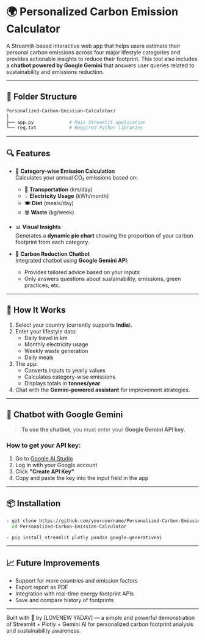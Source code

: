 # 🌍 Personalized Carbon Emission Calculator

A Streamlit-based interactive web app that helps users estimate their personal carbon emissions across four major lifestyle categories and provides actionable insights to reduce their footprint. This tool also includes a **chatbot powered by Google Gemini** that answers user queries related to sustainability and emissions reduction.

---
## 📁 Folder Structure

```bash
Personalized-Carbon-Emission-Calculator/
│
├── app.py             # Main Streamlit application
└── req.txt            # Required Python libraries
```
---

## 🔍 Features

- 🔢 **Category-wise Emission Calculation**  
  Calculates your annual CO₂ emissions based on:
  - 🚗 **Transportation** (km/day)
  - 💡 **Electricity Usage** (kWh/month)
  - 🍽️ **Diet** (meals/day)
  - 🗑️ **Waste** (kg/week)

- 📊 **Visual Insights**  
  Generates a **dynamic pie chart** showing the proportion of your carbon footprint from each category.

- 🤖 **Carbon Reduction Chatbot**  
  Integrated chatbot using **Google Gemini API**:
  - Provides tailored advice based on your inputs
  - Only answers questions about sustainability, emissions, green practices, etc.

---

## 🚀 How It Works

1. Select your country (currently supports **India**).
2. Enter your lifestyle data:
   - Daily travel in km
   - Monthly electricity usage
   - Weekly waste generation
   - Daily meals
3. The app:
   - Converts inputs to yearly values
   - Calculates category-wise emissions
   - Displays totals in **tonnes/year**
4. Chat with the **Gemini-powered assistant** for improvement strategies.

---

## 💬 Chatbot with Google Gemini

> **To use the chatbot**, you must enter your **Google Gemini API key**.

### How to get your API key:
1. Go to [Google AI Studio](https://makersuite.google.com/app/apikey)
2. Log in with your Google account
3. Click **"Create API Key"**
4. Copy and paste the key into the input field in the app

---

## 📦 Installation

```bash
- git clone https://github.com/yourusername/Personalized-Carbon-Emission-Calculator.git
  cd Personalized-Carbon-Emission-Calculator

- pip install streamlit plotly pandas google-generativeai
```
---

## 📈 Future Improvements

  - Support for more countries and emission factors
  - Export report as PDF
  - Integration with real-time energy footprint APIs
  - Save and compare history of footprints

---

Built with 💚 by \[LOVENEW YADAV] — a simple and powerful demonstration of Streamlit + Plotly + Gemini AI for personalized carbon footprint analysis and sustainability awareness.
